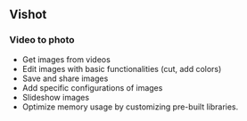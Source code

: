 ## Vishot
### Video to photo
- Get images from videos
- Edit images with basic functionalities (cut, add colors)
- Save and share images
- Add specific configurations of images
- Slideshow images
- Optimize memory usage by customizing pre-built libraries.
